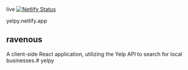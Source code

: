 live [![Netlify Status](https://api.netlify.com/api/v1/badges/21dd77b6-b411-48f5-8f80-0259b5a25d41/deploy-status)](https://app.netlify.com/sites/yelpy/deploys)

yelpy.netlify.app

## ravenous

A client-side React application, utilizing the Yelp API to search for local businesses.# yelpy
